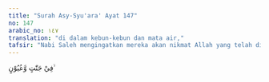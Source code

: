 ```yaml
---
title: "Surah Asy-Syu'ara' Ayat 147"
no: 147
arabic_no: ١٤٧
translation: "di dalam kebun-kebun dan mata air,"
tafsir: "Nabi Saleh mengingatkan mereka akan nikmat Allah yang telah dilimpahkan kepada mereka, yaitu:\n\n1. Mereka hidup dengan aman di negeri mereka, bebas dari gangguan musuh, dan memperoleh kebahagiaan serta ketenteraman hidup.\n\n2. Mereka mempunyai tanah pertanian yang subur, binatang ternak yang banyak, dan memiliki sumber air yang dapat dimanfaatkan untuk membuat kanal-kanal irigasi yang teratur. Mereka hidup sebagai petani, penggembala, saudagar, dan penggali logam dari dalam tanah. Oleh karena itu, negeri mereka menjadi indah, dipenuhi tanaman yang menyenangkan mata orang yang memandangnya. Bahkan di antara mereka ada yang mengatakan bahwa negeri merekalah sebenarnya surga yang dijanjikan Allah.\n\n3. Mereka diberi kemampuan memahat gunung batu untuk dijadikan tempat tinggal.\n\nItulah berbagai nikmat Allah yang telah dilimpahkan kepada kaum Samud. Mereka seharusnya mensyukuri nikmat yang telah diberikan Allah itu, tetapi semakin hari mereka semakin sombong. Mereka merasa bahwa kebahagiaan dan kenikmatan itu hanya karena usaha mereka sendiri, bukan karena nikmat Allah. Oleh karena itu, mereka tidak percaya akan adanya hari Kiamat. Hidup yang sebenarnya menurut mereka adalah hidup di dunia ini dan mereka menginginkan agar kekal di dunia.\n\nKaum Samud tidak lagi memikirkan bagaimana nasib mereka nanti, seandainya pada suatu waktu, Allah secara tiba-tiba mencabut semua kebahagiaan dan kemakmuran mereka dan menukarnya dengan malapetaka yang dahsyat. Semua itu bisa dilakukan Allah karena keingkaran dan kesombongan mereka sendiri.\n\nAyat ini mengandung makna bagaimana dengan bekal akal yang kuat maka manusia dapat memahat batu gunung untuk dijadikan tempat tinggal sebagaimana yang dilakukan oleh kaum Samud. Pada saat ini, teknologi alat-alat pemahat sudah berkembang dan dimanfaatkan manusia untuk memenuhi kebutuhan mereka, antara lain untuk memotong dan membelah batu gunung yang keras. Peralatan-peralatan tersebut sepenuhnya digerakkan oleh tenaga mesin atau robot. Bahkan manusia telah mampu menciptakan teknologi pemahatan super-canggih di mana objek dipotong atau dibelah dengan sinar laser. Hasilnya sangat halus dan tepat. Dengan alat mutakhir ini, batuan granit yang sangat keras pun menjadi mudah dibelah atau dipotong. Itulah hasil pikiran manusia."
---
```

فِيْ جَنّٰتٍ وَّعُيُوْنٍ ۙ 